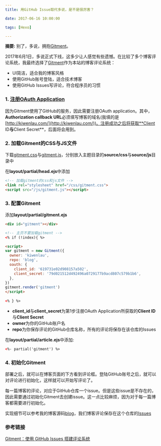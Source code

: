 ```yaml
---
title: 用GitHub Issue取代多说，是不是很厉害？

date: 2017-06-16 10:00:00

tags: [Hexo]

---
```


**摘要:** 别了，多说，拥抱[Gitment](https://github.com/imsun/gitment)。

<!-- more -->

2017年6月1日，多说正式下线，这多少让人感觉有些遗憾。在比较了多个博客评论系统，我最终选择了[Gitment](https://github.com/imsun/gitment)作为本站的博客评论系统：

- UI简洁，适合我的博客风格
- 使用GitHub账号登陆，适合技术博客
- 使用GitHub Issues写评论，符合程序员的习惯

### 1. [注册OAuth Application](https://github.com/settings/applications/new)

因为Gitment使用了GitHub的服务，因此需要注册OAuth application。其中，**Authorization callback URL**必须填写博客的域名(我填的是[http://kiwenlau.com/](http://kiwenlau.com/))。注册成功之后将获取**Client ID**与**Client Secret**，后面将会用到。

### 2. 加载Gitment的CSS与JS文件

下载[gitment.css](https://imsun.github.io/gitment/style/default.css)与[gitment.js](https://imsun.github.io/gitment/dist/gitment.browser.js)，分别放入主题目录的**source/css**与**source/js**目录中

在**layout/partial/head.ejs**中添加

```html
<!-- 加载gitment的css和js文件 -->
<link rel="stylesheet" href="/css/gitment.css"> 
<script src="/js/gitment.js"></script> 
```

### 3. 配置Gitment

添加**layout/partial/gitment.ejs**

```html
<div id="gitment"></div>

<!-- 主页不要加载gitment -->
<% if (!index){ %>

<script>
var gitment = new Gitment({
  owner: 'kiwenlau',
  repo: 'blog',
  oauth: {
    client_id: '619731e02d908157a502',
    client_secret: '79d021512d492496a0729177b9acd807c579b1b6',
  },
})
gitment.render('gitment')
</script>
 
<% } %>
```

- **client_id**与**client_secret**为第1步注册OAuth Application所获取的**Client ID**与**Client Secret**
- **owner**为你的GitHub账户名
- **repo**为你保存评论的GitHub仓库名称，所有的评论将保存在该仓库的Issues

在**layout/partial/article.ejs**中添加:

```html
<%- partial('gitment') %>
```

### 4. 初始化Gitment

部署之后，就可以在博客页面的下方看到评论框。登陆GitHub账号之后，就可以对评论进行初始化，这样就可以开始写评论了。

每一篇博客的评论，对应于GitHub仓库一个issue。但是这些issue是不存在的，因此需要通过初始化Gitment去创建issue。这一点比较麻烦，因为对于每一篇博客都需要进行初始化。

实现细节可以参考我的博客源码[blog](https://github.com/kiwenlau/blog)，我们博客评论保存在这个仓库的[Issues](https://github.com/kiwenlau/blog/issues)


### 参考链接

[Gitment：使用 GitHub Issues 搭建评论系统](https://imsun.net/posts/gitment-introduction/)



